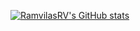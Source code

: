 [![RamvilasRV's GitHub stats](https://github-readme-stats.vercel.app/api?username=RamvilasRV&show_icons=true&theme=radical)](https://github.com/ramvilasrv)

